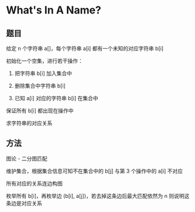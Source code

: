 # What's In A Name?

## 题目

给定 n 个字符串 a[]，每个字符串 a[i] 都有一个未知的对应字符串 b[i]

初始化一个空集，进行若干操作：

1. 把字符串 b[i] 加入集合中

2. 删除集合中字符串 b[i]

3. 已知 a[i] 对应的字符串 b[i] 在集合中

保证所有 b[i] 都出现在操作中

求字符串的对应关系


## 方法

图论 - 二分图匹配

维护集合，根据集合信息可知不在集合中的 b[j] 与第 3 个操作中的 a[i] 不对应

所有对应的关系连边构图

枚举所有 b[i]，再枚举边 (b[i], a[j])，若去掉这条边后最大匹配依然为 n 则说明这条边是对应关系

